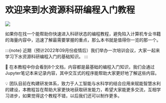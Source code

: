# 欢迎来到水资源科研编程入门教程

![](img/waxlake_2014298_lrg.jpg)

如果你在找一个能帮助你快速进入科研状态的编程教程，避免陷入计算机专业书籍的海量内容中，迅速了解最需要掌握的重点，那么本书就是值得你一览的那一个。

:::{note}
近期（预计2022年09月份疫情后）我们举办一次培训会议，大家一起来学习下水资源科研编程入门的基础知识。
:::

📖 在本教程中你会看到8个文档，内容都是最基础的编程入门知识，我们会通过Jupyter笔记本来记录内容，其中交互式的程序能帮助大家更好地了解这些内容。

💡 团队目前在构建研发体系，致力于人工智能与水科学的结合应用来赋能智慧水利的建设，本教程旨在帮助大家更快地获取研发能力，希望大家能更多交流，互相学习进步，如果觉得这个教程不错，以后我们还可以制作更多。